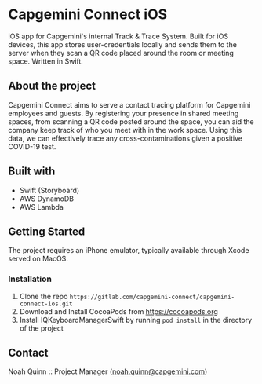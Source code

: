 # Capgemini Connect iOS

iOS app for Capgemini's internal Track & Trace System. Built for iOS devices, this app stores user-credentials locally and sends them to the server when they scan a QR code placed around the room or meeting space. Written in Swift.

## About the project
Capgemini Connect aims to serve a contact tracing platform for Capgemini employees and guests. By registering your presence in shared meeting spaces, from scanning a QR code posted around the space, you can aid the company keep track of who you meet with in the work space. Using this data, we can effectively trace any cross-contaminations given a positive COVID-19 test.

## Built with
* Swift (Storyboard)
* AWS DynamoDB
* AWS Lambda

## Getting Started
The project requires an iPhone emulator, typically available through Xcode served on MacOS.

### Installation
1. Clone the repo
`https://gitlab.com/capgemini-connect/capgemini-connect-ios.git`
2. Download and Install CocoaPods from https://cocoapods.org
3. Install IQKeyboardManagerSwift by running `pod install` in the directory of the project

## Contact
Noah Quinn :: Project Manager (noah.quinn@capgemini.com)
